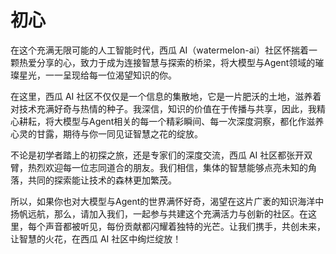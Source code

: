 # 初心

在这个充满无限可能的人工智能时代，西瓜 AI（watermelon-ai）社区怀揣着一颗热爱分享的心，致力于成为连接智慧与探索的桥梁，将大模型与Agent领域的璀璨星光，一一呈现给每一位渴望知识的你。

在这里，西瓜 AI 社区不仅仅是一个信息的集散地，它是一片肥沃的土地，滋养着对技术充满好奇与热情的种子。我深信，知识的价值在于传播与共享，因此，我精心耕耘，将大模型与Agent相关的每一个精彩瞬间、每一次深度洞察，都化作滋养心灵的甘露，期待与你一同见证智慧之花的绽放。

不论是初学者踏上的初探之旅，还是专家们的深度交流，西瓜 AI 社区都张开双臂，热烈欢迎每一位志同道合的朋友。我们相信，集体的智慧能够点亮未知的角落，共同的探索能让技术的森林更加繁茂。

所以，如果你也对大模型与Agent的世界满怀好奇，渴望在这片广袤的知识海洋中扬帆远航，那么，请加入我们，一起参与共建这个充满活力与创新的社区。在这里，每个声音都被听见，每份贡献都闪耀着独特的光芒。让我们携手，共创未来，让智慧的火花，在西瓜 AI 社区中绚烂绽放！
